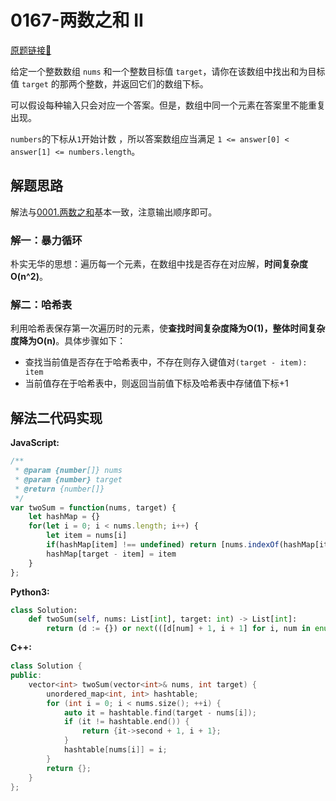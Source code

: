 # 0167-两数之和 II
[原题链接🔗](https://leetcode-cn.com/problems/two-sum-ii-input-array-is-sorted/)  

给定一个整数数组 `nums` 和一个整数目标值 `target`，请你在该数组中找出和为目标值 `target` 的那两个整数，并返回它们的数组下标。

可以假设每种输入只会对应一个答案。但是，数组中同一个元素在答案里不能重复出现。

`numbers`的下标从`1`开始计数 ，所以答案数组应当满足 `1 <= answer[0] < answer[1] <= numbers.length`。

## 解题思路
解法与[0001.两数之和](./leetcode/0001-两数之和.md)基本一致，注意输出顺序即可。

### 解一：暴力循环
朴实无华的思想：遍历每一个元素，在数组中找是否存在对应解，**时间复杂度O(n^2)**。

### 解二：哈希表
利用哈希表保存第一次遍历时的元素，使**查找时间复杂度降为O(1)，整体时间复杂度降为O(n)**。具体步骤如下：

 - 查找当前值是否存在于哈希表中，不存在则存入键值对`(target - item): item`
 - 当前值存在于哈希表中，则返回当前值下标及哈希表中存储值下标+1

## 解法二代码实现
**JavaScript:**

```javascript
/**
 * @param {number[]} nums
 * @param {number} target
 * @return {number[]}
 */
var twoSum = function(nums, target) {
    let hashMap = {}
    for(let i = 0; i < nums.length; i++) {
        let item = nums[i]
        if(hashMap[item] !== undefined) return [nums.indexOf(hashMap[item]) + 1, i + 1]
        hashMap[target - item] = item
    }
};
```

**Python3:**
```python
class Solution:
    def twoSum(self, nums: List[int], target: int) -> List[int]:
        return (d := {}) or next(([d[num] + 1, i + 1] for i, num in enumerate(nums) if num in d or d.setdefault(target - num, i) < 0))
```

**C++:**
```C++
class Solution {
public:
    vector<int> twoSum(vector<int>& nums, int target) {
        unordered_map<int, int> hashtable;
        for (int i = 0; i < nums.size(); ++i) {
            auto it = hashtable.find(target - nums[i]);
            if (it != hashtable.end()) {
                return {it->second + 1, i + 1};
            }
            hashtable[nums[i]] = i;
        }
        return {};
    }
};
```